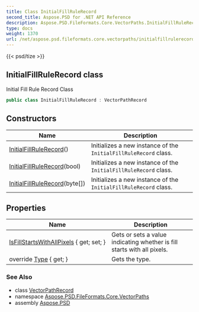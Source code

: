 ```yaml
---
title: Class InitialFillRuleRecord
second_title: Aspose.PSD for .NET API Reference
description: Aspose.PSD.FileFormats.Core.VectorPaths.InitialFillRuleRecord class. Initial Fill Rule Record Class
type: docs
weight: 1370
url: /net/aspose.psd.fileformats.core.vectorpaths/initialfillrulerecord/
---
```

{{< psd/tize >}}
## InitialFillRuleRecord class

Initial Fill Rule Record Class

```csharp
public class InitialFillRuleRecord : VectorPathRecord
```

## Constructors

| Name | Description |
| --- | --- |
| [InitialFillRuleRecord](initialfillrulerecord/#constructor)() | Initializes a new instance of the `InitialFillRuleRecord` class. |
| [InitialFillRuleRecord](initialfillrulerecord/#constructor_1)(bool) | Initializes a new instance of the `InitialFillRuleRecord` class. |
| [InitialFillRuleRecord](initialfillrulerecord/#constructor_2)(byte[]) | Initializes a new instance of the `InitialFillRuleRecord` class. |

## Properties

| Name | Description |
| --- | --- |
| [IsFillStartsWithAllPixels](../../aspose.psd.fileformats.core.vectorpaths/initialfillrulerecord/isfillstartswithallpixels/) { get; set; } | Gets or sets a value indicating whether is fill starts with all pixels. |
| override [Type](../../aspose.psd.fileformats.core.vectorpaths/initialfillrulerecord/type/) { get; } | Gets the type. |

### See Also

* class [VectorPathRecord](../vectorpathrecord/)
* namespace [Aspose.PSD.FileFormats.Core.VectorPaths](../../aspose.psd.fileformats.core.vectorpaths/)
* assembly [Aspose.PSD](../../)


